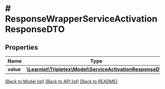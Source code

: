 # # ResponseWrapperServiceActivationResponseDTO

## Properties

Name | Type | Description | Notes
------------ | ------------- | ------------- | -------------
**value** | [**\Learnist\Tripletex\Model\ServiceActivationResponseDTO**](ServiceActivationResponseDTO.md) |  | [optional]

[[Back to Model list]](../../README.md#models) [[Back to API list]](../../README.md#endpoints) [[Back to README]](../../README.md)
